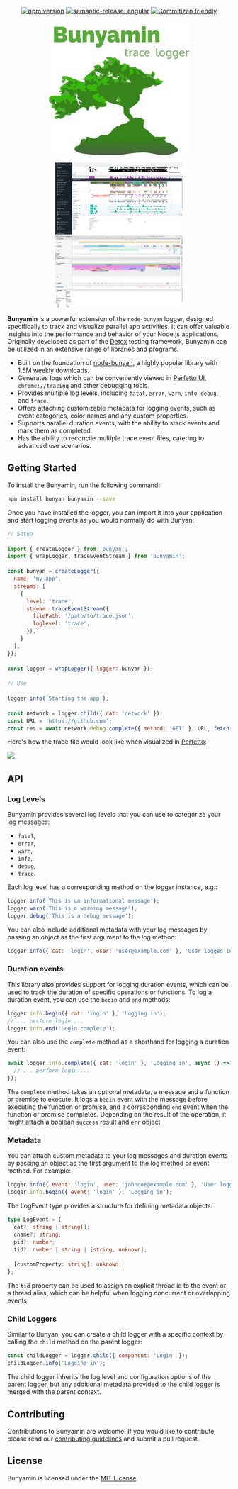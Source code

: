 <p align="center">
  <a href="https://badge.fury.io/js/bunyamin"><img src="https://badge.fury.io/js/bunyamin.svg" alt="npm version"></a>
  <a href="https://github.com/semantic-release/semantic-release"><img src="https://img.shields.io/badge/semantic--release-angular-e10079?logo=semantic-release" alt="semantic-release: angular"></a>
  <a href="http://commitizen.github.io/cz-cli/"><img src="https://img.shields.io/badge/commitizen-friendly-brightgreen.svg" alt="Commitizen friendly"></a>
</p>

<p align="center">
  <img src="https://raw.githubusercontent.com/wix-incubator/bunyamin/master/docs/images/bunyamin.png" width="317">
</p>

<p align="center">
  <kbd>
    <img alt="ui.perfetto.dev example screenshot" src="https://raw.githubusercontent.com/wix-incubator/bunyamin/master/docs/images/perfetto-ui.png" height="162px" />
  </kbd>
  <kbd>
    <img alt="chrome://tracing example screenshot" src="https://raw.githubusercontent.com/wix-incubator/bunyamin/master/docs/images/chrome-trace.png" height="162px" />
  </kbd>
</p>

**Bunyamin** is a powerful extension of the `node-bunyan` logger, designed specifically to track and visualize parallel app activities. It can offer valuable insights into the performance and behavior of your Node.js applications. Originally developed as part of the [Detox](https://wix.github.io/Detox/) testing framework, Bunyamin can be utilized in an extensive range of libraries and programs.

- Built on the foundation of [node-bunyan](https://github.com/trentm/node-bunyan), a highly popular library with 1.5M weekly downloads.
- Generates logs which can be conveniently viewed in [Perfetto UI](https://ui.perfetto.dev), `chrome://tracing` and other debugging tools.
- Provides multiple log levels, including `fatal`, `error`, `warn`, `info`, `debug`, and `trace`.
- Offers attaching customizable metadata for logging events, such as event categories, color names and any custom properties.
- Supports parallel duration events, with the ability to stack events and mark them as completed.
- Has the ability to reconcile multiple trace event files, catering to advanced use scenarios.

## Getting Started

To install the Bunyamin, run the following command:

```sh
npm install bunyan bunyamin --save
```

Once you have installed the logger, you can import it into your application and start logging events as you would
normally do with Bunyan:

```js
// Setup

import { createLogger } from 'bunyan';
import { wrapLogger, traceEventStream } from 'bunyamin';

const bunyan = createLogger({
  name: 'my-app',
  streams: [
    {
      level: 'trace',
      stream: traceEventStream({
        filePath: '/path/to/trace.json',
        loglevel: 'trace',
      }),
    }
  ],
});

const logger = wrapLogger({ logger: bunyan });

// Use

logger.info('Starting the app');

const network = logger.child({ cat: 'network' });
const URL = 'https://github.com';
const res = await network.debug.complete({ method: 'GET' }, URL, fetch(URL));
```

Here's how the trace file would look like when visualized in [Perfetto](https://ui.perfetto.dev):

![](https://github.com/wix-incubator/bunyamin/assets/1962469/61f728a2-1762-489b-8e46-fdf1e0b9e006)

## API

### Log Levels

Bunyamin provides several log levels that you can use to categorize your log messages:

* `fatal`,
* `error`,
* `warn`,
* `info`,
* `debug`,
* `trace`.

Each log level has a corresponding method on the logger instance, e.g.:

```js
logger.info('This is an informational message');
logger.warn('This is a warning message');
logger.debug('This is a debug message');
```

You can also include additional metadata with your log messages by passing an object as the first argument to the log method:

```js
logger.info({ cat: 'login', user: 'user@example.com' }, 'User logged in');
```

### Duration events

This library also provides support for logging duration events, which can be used to track the duration of specific operations or functions. To log a duration event, you can use the `begin` and `end` methods:

```js
logger.info.begin({ cat: 'login' }, 'Logging in');
// ... perform login ...
logger.info.end('Login complete');
```

You can also use the `complete` method as a shorthand for logging a duration event:

```js
await logger.info.complete({ cat: 'login' }, 'Logging in', async () => {
  // ... perform login ...
});
```

The `complete` method takes an optional metadata, a message and a function or promise to execute. It logs a `begin` event with the message before executing the function or promise, and a corresponding `end` event when the function or promise completes. Depending on the result of the operation, it might attach a boolean `success` result and `err` object.

### Metadata

You can attach custom metadata to your log messages and duration events by passing an object as the first argument to the log method or event method. For example:

```js
logger.info({ event: 'login', user: 'johndoe@example.com' }, 'User logged in');
logger.info.begin({ event: 'login' }, 'Logging in');
```

The LogEvent type provides a structure for defining metadata objects:

```ts
type LogEvent = {
  cat?: string | string[];
  cname?: string;
  pid?: number;
  tid?: number | string | [string, unknown];

  [customProperty: string]: unknown;
};
```

The `tid` property can be used to assign an explicit thread id to the event or a thread alias,
which can be helpful when logging concurrent or overlapping events.

### Child Loggers

Similar to Bunyan, you can create a child logger with a specific context by calling the `child` method on the parent logger:

```js
const childLogger = logger.child({ component: 'Login' });
childLogger.info('Logging in');
```

The child logger inherits the log level and configuration options of the parent logger, but any additional metadata provided to the child logger is merged with the parent context.

## Contributing

Contributions to Bunyamin are welcome! If you would like to contribute, please read our [contributing guidelines](CONTRIBUTING.md) and submit a pull request.

## License

Bunyamin is licensed under the [MIT License](LICENSE).
